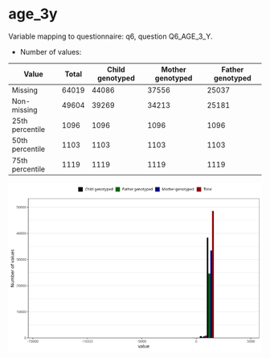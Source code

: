 # age_3y
Variable mapping to questionnaire: q6, question Q6_AGE_3_Y.
- Number of values:

| Value | Total | Child genotyped | Mother genotyped | Father genotyped |
| ----- | ----- | --------------- | ---------------- | ---------------- |
| Missing | 64019 | 44086 | 37556 | 25037 |
| Non-missing | 49604 | 39269 | 34213 | 25181 |
| 25th percentile | 1096 | 1096 | 1096 | 1096 |
| 50th percentile | 1103 | 1103 | 1103 | 1103 |
| 75th percentile | 1119 | 1119 | 1119 | 1119 |



![](age_3y_n.png)




